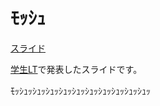 # ﾓｯｼｭ

[スライド](https://gitpitch.com/coord-e/slide-mosh)

[学生LT](https://student-lt.tech/)で発表したスライドです。

ﾓｯｼｭｯｼｭｯｼｭｯｼｭｯｼｭｯｼｭｯｼｭｯｼｭｯｼｭｯｼｭｯ
